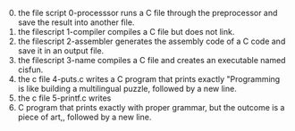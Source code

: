 0. the file script 0-processsor runs a C file through the preprocessor and save the result into another file.
1. the filescript 1-compiler compiles a C file but does not link.
2. the filescript 2-assembler generates the assembly code of a C code and save it in an output file.
3. the filescript 3-name compiles a C file and creates an executable named cisfun.
4. the c file 4-puts.c writes a C program that prints exactly "Programming is like building a multilingual puzzle, followed by a new line.
5. the c file 5-printf.c writes 
6. C program that prints exactly with proper grammar, but the outcome is a piece of art,, followed by a new line.